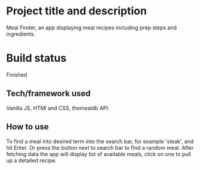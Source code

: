 # Project title and description
  Meal Finder, an app displaying meal recipes including prep steps and ingredients.
# Build status
  Finished
## Tech/framework used
  Vanilla JS, HTMl and CSS, themealdb API.
## How to use
To find a meal into desired term into the search bar, for example 'steak', and hit Enter.
Or press the button next to search bar to find a random meal.
After fetching data the app will display list of available meals, click on one to pull up a detailed recipe.
